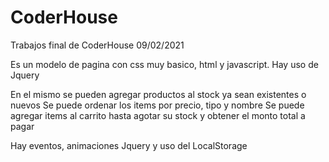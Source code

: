 # CoderHouse
Trabajos final de CoderHouse 09/02/2021

Es un modelo de pagina con css muy basico, html y javascript. Hay uso de Jquery

En el mismo se pueden agregar productos al stock ya sean existentes o nuevos
Se puede ordenar los items por precio, tipo y nombre
Se puede agregar items al carrito hasta agotar su stock y obtener el monto total a pagar

Hay eventos, animaciones Jquery y uso del LocalStorage
